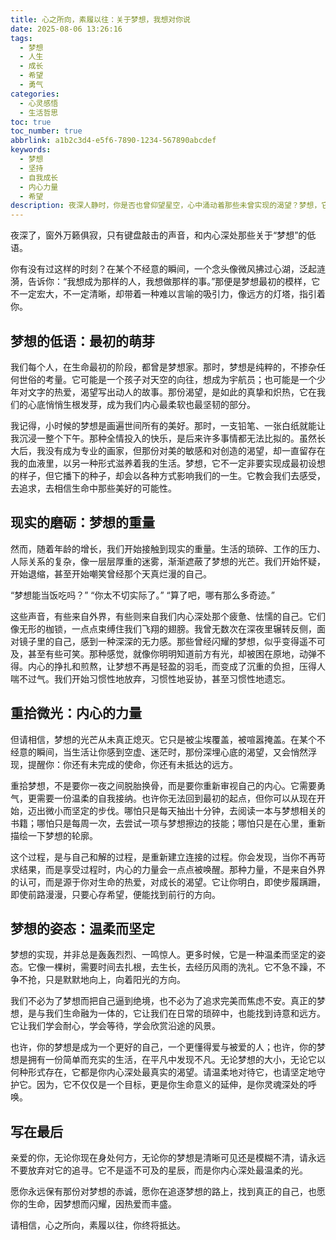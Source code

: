 ```yaml
---
title: 心之所向，素履以往：关于梦想，我想对你说
date: 2025-08-06 13:26:16
tags:
  - 梦想
  - 人生
  - 成长
  - 希望
  - 勇气
categories:
  - 心灵感悟
  - 生活哲思
toc: true
toc_number: true
abbrlink: a1b2c3d4-e5f6-7890-1234-567890abcdef
keywords:
  - 梦想
  - 坚持
  - 自我成长
  - 内心力量
  - 希望
description: 夜深人静时，你是否也曾仰望星空，心中涌动着那些未曾实现的渴望？梦想，它不仅仅是遥不可及的星辰，更是我们内心深处最温柔的呼唤。它关乎勇气，关乎坚持，更关乎我们如何与那个渴望成长的自己对话。今天，让我们一起走进梦想的世界，感受它的重量，也触摸它的光芒。
---
```


夜深了，窗外万籁俱寂，只有键盘敲击的声音，和内心深处那些关于“梦想”的低语。

你有没有过这样的时刻？在某个不经意的瞬间，一个念头像微风拂过心湖，泛起涟漪，告诉你：“我想成为那样的人，我想做那样的事。”那便是梦想最初的模样，它不一定宏大，不一定清晰，却带着一种难以言喻的吸引力，像远方的灯塔，指引着你。

## 梦想的低语：最初的萌芽

我们每个人，在生命最初的阶段，都曾是梦想家。那时，梦想是纯粹的，不掺杂任何世俗的考量。它可能是一个孩子对天空的向往，想成为宇航员；也可能是一个少年对文字的热爱，渴望写出动人的故事。那份渴望，是如此的真挚和炽热，它在我们的心底悄悄生根发芽，成为我们内心最柔软也最坚韧的部分。

我记得，小时候的梦想是画遍世间所有的美好。那时，一支铅笔、一张白纸就能让我沉浸一整个下午。那种全情投入的快乐，是后来许多事情都无法比拟的。虽然长大后，我没有成为专业的画家，但那份对美的敏感和对创造的渴望，却一直留存在我的血液里，以另一种形式滋养着我的生活。梦想，它不一定非要实现成最初设想的样子，但它播下的种子，却会以各种方式影响我们的一生。它教会我们去感受，去追求，去相信生命中那些美好的可能性。

## 现实的磨砺：梦想的重量

然而，随着年龄的增长，我们开始接触到现实的重量。生活的琐碎、工作的压力、人际关系的复杂，像一层层厚重的迷雾，渐渐遮蔽了梦想的光芒。我们开始怀疑，开始退缩，甚至开始嘲笑曾经那个天真烂漫的自己。

“梦想能当饭吃吗？”
“你太不切实际了。”
“算了吧，哪有那么多奇迹。”

这些声音，有些来自外界，有些则来自我们内心深处那个疲惫、怯懦的自己。它们像无形的枷锁，一点点束缚住我们飞翔的翅膀。我曾无数次在深夜里辗转反侧，面对镜子里的自己，感到一种深深的无力感。那些曾经闪耀的梦想，似乎变得遥不可及，甚至有些可笑。那种感觉，就像你明明知道前方有光，却被困在原地，动弹不得。内心的挣扎和煎熬，让梦想不再是轻盈的羽毛，而变成了沉重的负担，压得人喘不过气。我们开始习惯性地放弃，习惯性地妥协，甚至习惯性地遗忘。

## 重拾微光：内心的力量

但请相信，梦想的光芒从未真正熄灭。它只是被尘埃覆盖，被喧嚣掩盖。在某个不经意的瞬间，当生活让你感到空虚、迷茫时，那份深埋心底的渴望，又会悄然浮现，提醒你：你还有未完成的使命，你还有未抵达的远方。

重拾梦想，不是要你一夜之间脱胎换骨，而是要你重新审视自己的内心。它需要勇气，更需要一份温柔的自我接纳。也许你无法回到最初的起点，但你可以从现在开始，迈出微小而坚定的步伐。哪怕只是每天抽出十分钟，去阅读一本与梦想相关的书籍；哪怕只是每周一次，去尝试一项与梦想擦边的技能；哪怕只是在心里，重新描绘一下梦想的轮廓。

这个过程，是与自己和解的过程，是重新建立连接的过程。你会发现，当你不再苛求结果，而是享受过程时，内心的力量会一点点被唤醒。那种力量，不是来自外界的认可，而是源于你对生命的热爱，对成长的渴望。它让你明白，即使步履蹒跚，即使前路漫漫，只要心存希望，便能找到前行的方向。

## 梦想的姿态：温柔而坚定

梦想的实现，并非总是轰轰烈烈、一鸣惊人。更多时候，它是一种温柔而坚定的姿态。它像一棵树，需要时间去扎根，去生长，去经历风雨的洗礼。它不急不躁，不争不抢，只是默默地向上，向着阳光的方向。

我们不必为了梦想而把自己逼到绝境，也不必为了追求完美而焦虑不安。真正的梦想，是与我们生命融为一体的，它让我们在日常的琐碎中，也能找到诗意和远方。它让我们学会耐心，学会等待，学会欣赏沿途的风景。

也许，你的梦想是成为一个更好的自己，一个更懂得爱与被爱的人；也许，你的梦想是拥有一份简单而充实的生活，在平凡中发现不凡。无论梦想的大小，无论它以何种形式存在，它都是你内心深处最真实的渴望。请温柔地对待它，也请坚定地守护它。因为，它不仅仅是一个目标，更是你生命意义的延伸，是你灵魂深处的呼唤。

## 写在最后

亲爱的你，无论你现在身处何方，无论你的梦想是清晰可见还是模糊不清，请永远不要放弃对它的追寻。它不是遥不可及的星辰，而是你内心深处最温柔的光。

愿你永远保有那份对梦想的赤诚，愿你在追逐梦想的路上，找到真正的自己，也愿你的生命，因梦想而闪耀，因热爱而丰盛。

请相信，心之所向，素履以往，你终将抵达。
